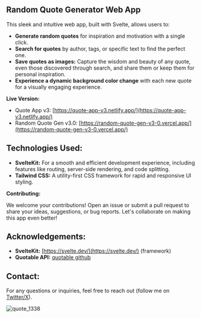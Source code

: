 ## Random Quote Generator Web App

This sleek and intuitive web app, built with Svelte, allows users to:

* **Generate random quotes** for inspiration and motivation with a single click.
* **Search for quotes** by author, tags, or specific text to find the perfect one. 
* **Save quotes as images:** Capture the wisdom and beauty of any quote, even those discovered through search, and share them or keep them for personal inspiration.
* **Experience a dynamic background color change** with each new quote for a visually engaging experience.

**Live Version:**

* Quote App v3: [https://quote-app-v3.netlify.app/](https://quote-app-v3.netlify.app/)
* Random Quote Gen v3.0: [https://random-quote-gen-v3-0.vercel.app/](https://random-quote-gen-v3-0.vercel.app/)

## Technologies Used:

* **SvelteKit:** For a smooth and efficient development experience, including features like routing, server-side rendering, and code splitting.
* **Tailwind CSS:** A utility-first CSS framework for rapid and responsive UI styling.

**Contributing:**

We welcome your contributions! Open an issue or submit a pull request to share your ideas, suggestions, or bug reports. Let's collaborate on making this app even better!

## Acknowledgements:

* **SvelteKit:** [https://svelte.dev/](https://svelte.dev/) (framework)
* **Quotable API:** [quotable github](https://github.com/lukePeavey/quotable)


## Contact:

For any questions or inquiries, feel free to reach out (follow me on [Twitter/X](https://twitter.com/Dev_Obele)).

![quote_1338](https://github.com/Michael-Obele/Random-Quote-Gen-v3.0/assets/70345027/e3a5810a-f094-4aa7-9d28-26bce2b29f7b)
